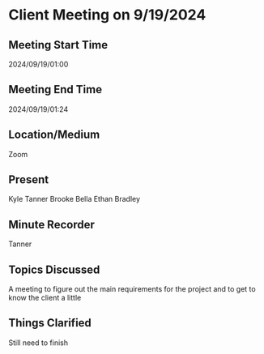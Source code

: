 # Client Meeting on 9/19/2024

## Meeting Start Time

2024/09/19/01:00

## Meeting End Time

2024/09/19/01:24

## Location/Medium

Zoom

## Present

Kyle
Tanner
Brooke
Bella
Ethan
Bradley

## Minute Recorder

Tanner

## Topics Discussed

A meeting to figure out the main requirements for the project and to get to know the client a little

## Things Clarified

Still need to finish
